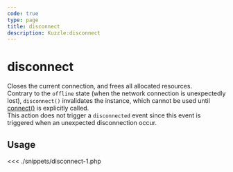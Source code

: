 ```yaml
---
code: true
type: page
title: disconnect
description: Kuzzle:disconnect
---
```


# disconnect

Closes the current connection, and frees all allocated resources.  
Contrary to the `offline` state (when the network connection is unexpectedly lost), `disconnect()` invalidates the instance, which cannot be used until [connect()](/sdk/php/3/classes/kuzzle/connect/) is explicitly called.  
This action does not trigger a `disconnected` event since this event is triggered when an unexpected disconnection occur.

## Usage

<<< ./snippets/disconnect-1.php
